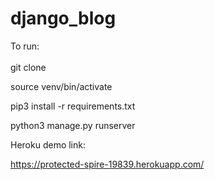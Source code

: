 # django_blog

To run:
<br><br>
git clone <repo url>

source venv/bin/activate

pip3 install -r requirements.txt

python3 manage.py runserver



Heroku demo link:

https://protected-spire-19839.herokuapp.com/
